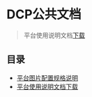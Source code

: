
# DCP公共文档

> 平台使用说明文档[下载](https://pan.baidu.com/s/1WvTdggVGch_mhUhtWHSm2w)

## 目录

+ [平台图片配置规格说明](pic-setting/README.md)
+ [平台使用说明文档下载](https://pan.baidu.com/s/1WvTdggVGch_mhUhtWHSm2w)